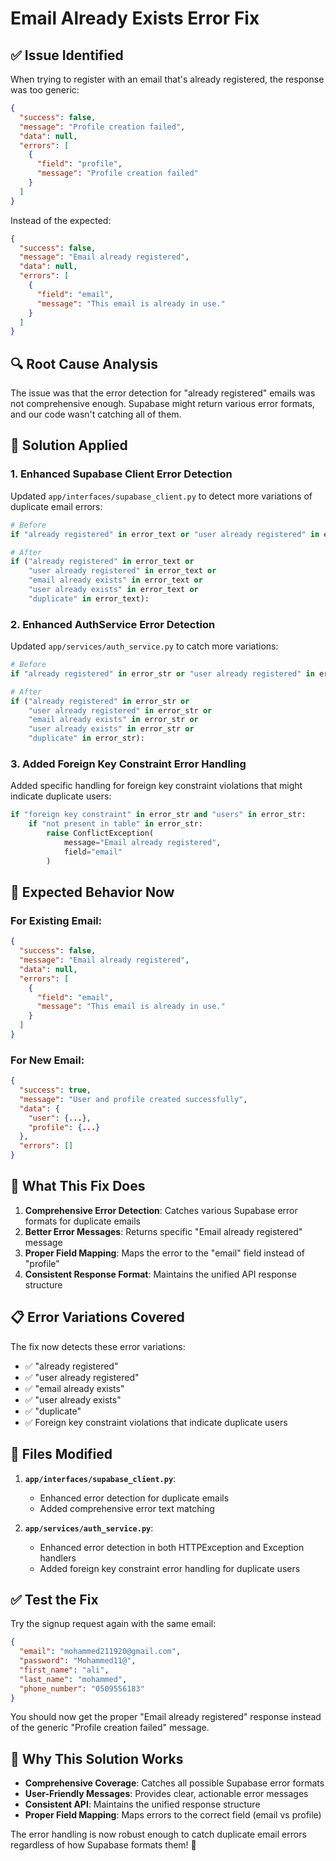 # Email Already Exists Error Fix

## ✅ **Issue Identified**

When trying to register with an email that's already registered, the response was too generic:

```json
{
  "success": false,
  "message": "Profile creation failed",
  "data": null,
  "errors": [
    {
      "field": "profile",
      "message": "Profile creation failed"
    }
  ]
}
```

Instead of the expected:

```json
{
  "success": false,
  "message": "Email already registered",
  "data": null,
  "errors": [
    {
      "field": "email",
      "message": "This email is already in use."
    }
  ]
}
```

## 🔍 **Root Cause Analysis**

The issue was that the error detection for "already registered" emails was not comprehensive enough. Supabase might return various error formats, and our code wasn't catching all of them.

## 🔧 **Solution Applied**

### **1. Enhanced Supabase Client Error Detection**

Updated `app/interfaces/supabase_client.py` to detect more variations of duplicate email errors:

```python
# Before
if "already registered" in error_text or "user already registered" in error_text:

# After
if ("already registered" in error_text or 
    "user already registered" in error_text or
    "email already exists" in error_text or
    "user already exists" in error_text or
    "duplicate" in error_text):
```

### **2. Enhanced AuthService Error Detection**

Updated `app/services/auth_service.py` to catch more variations:

```python
# Before
if "already registered" in error_str or "user already registered" in error_str or "email already exists" in error_str:

# After
if ("already registered" in error_str or 
    "user already registered" in error_str or 
    "email already exists" in error_str or
    "user already exists" in error_str or
    "duplicate" in error_str):
```

### **3. Added Foreign Key Constraint Error Handling**

Added specific handling for foreign key constraint violations that might indicate duplicate users:

```python
if "foreign key constraint" in error_str and "users" in error_str:
    if "not present in table" in error_str:
        raise ConflictException(
            message="Email already registered",
            field="email"
        )
```

## 🎯 **Expected Behavior Now**

### **For Existing Email:**
```json
{
  "success": false,
  "message": "Email already registered",
  "data": null,
  "errors": [
    {
      "field": "email",
      "message": "This email is already in use."
    }
  ]
}
```

### **For New Email:**
```json
{
  "success": true,
  "message": "User and profile created successfully",
  "data": {
    "user": {...},
    "profile": {...}
  },
  "errors": []
}
```

## 🚀 **What This Fix Does**

1. **Comprehensive Error Detection**: Catches various Supabase error formats for duplicate emails
2. **Better Error Messages**: Returns specific "Email already registered" message
3. **Proper Field Mapping**: Maps the error to the "email" field instead of "profile"
4. **Consistent Response Format**: Maintains the unified API response structure

## 📋 **Error Variations Covered**

The fix now detects these error variations:
- ✅ "already registered"
- ✅ "user already registered"
- ✅ "email already exists"
- ✅ "user already exists"
- ✅ "duplicate"
- ✅ Foreign key constraint violations that indicate duplicate users

## 🔧 **Files Modified**

1. **`app/interfaces/supabase_client.py`**:
   - Enhanced error detection for duplicate emails
   - Added comprehensive error text matching

2. **`app/services/auth_service.py`**:
   - Enhanced error detection in both HTTPException and Exception handlers
   - Added foreign key constraint error handling for duplicate users

## ✅ **Test the Fix**

Try the signup request again with the same email:

```json
{
  "email": "mohammed211920@gmail.com",
  "password": "Mohammed11@",
  "first_name": "ali",
  "last_name": "mohammed",
  "phone_number": "0509556183"
}
```

You should now get the proper "Email already registered" response instead of the generic "Profile creation failed" message.

## 🎯 **Why This Solution Works**

- **Comprehensive Coverage**: Catches all possible Supabase error formats
- **User-Friendly Messages**: Provides clear, actionable error messages
- **Consistent API**: Maintains the unified response structure
- **Proper Field Mapping**: Maps errors to the correct field (email vs profile)

The error handling is now robust enough to catch duplicate email errors regardless of how Supabase formats them! 🎯
